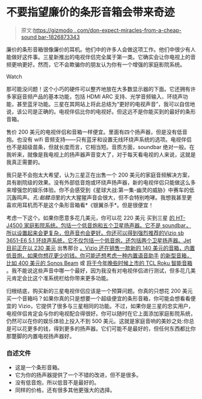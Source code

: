 # 不要指望廉价的条形音箱会带来奇迹

> 原文:[https://gizmodo . com/don-expect-miracles-from-a-cheap-sound bar-1826873343](https://gizmodo.com/dont-expect-miracles-from-a-cheap-soundbar-1826873343)

廉价的条形音箱很像廉价的耳机。他们中的许多人会做这项工作。他们中很少有人能做好这件事。三星新推出的电视伴侣完全属于第一类。它确实会让你电视上的音频更响更好。然而，它不会欺骗你的朋友认为你有一个增强的家庭影院系统。

Watch

那可能没问题！这个小巧的硬件可以整齐地放在大多数显示器的下面。它还拥有许多家庭音频产品的基本功能，包括 HDMI ARC 支持、光学音频输入、环绕声功能，甚至蓝牙功能。三星在其网站上将此总结为“更好的电视声音”，我可以自信地说，该公司是正确的。电视伴侣比你的电视好。但这远不是你能买到的最好的条形音箱。

售价 200 美元的电视伴侣和音箱一样便宜。里面有四个扬声器，但是没有低音炮。也没有 wifi 音频支持——只有蓝牙和设置无线环绕声系统的选项。电视伴侣也不是超级苗条，但就长度而言，它相当短。音质方面，soundbar 绝对一般。在我听来，就像是我电视上的扬声器声音变大了，对于每天看电视的人来说，这就是我真正需要的。

我只是不会抱太大希望，认为三星正在出售一个 200 美元的家庭音频解决方案，具有剧院级的效果。没有外部低音炮或环绕声扬声器，新的电视伴侣只能做这么多来增强您的娱乐体验。你不会感受到《星球大战:第一集-幽灵的威胁》中赛车的低沉轰鸣声。*孔:骷髅岛*里的大大猩猩声音会很大，但不会特别咆哮。我想我甚至更喜欢用耳机而不是这个条形音箱看*《银翼杀手*。但是很便宜！

考虑一下这个。如果你愿意多花几美元，你可以花 220 美元 买到三星 [的 HT-J4500 家庭影院系统。包括一个低音炮和五个卫星扬声器。它不是 soundbar，所以设置起来会更复杂，但声音也会更好。你还可以得到强烈推荐的Vizio sb 3651-E6 5.1 环绕声系统，它不仅包括一个低音炮，还包括两个卫星扬声器。Jet 目前正在以 230 美元](https://www.samsung.com/us/televisions-home-theater/home-theater/home-theater-systems/ht-j4500-home-theater-system-ht-j4500-za/) 出售那台 [。Vizio 还在销售一款新的 140 美元的音箱，内置低音炮，如果你想花更少的钱。你可能还想考虑一种内置语音助手](https://jet.com/product/VIZIO-SmartCast-SB3651-E6-51-Soundbar-System/7d364b611cdc4d0e8e26901c3d5ad48a?beaconId=c7ac3747-4734-41c4-afee-495e01570257%2F1%2Fx~7d364b611cdc4d0e8e26901c3d5ad48a&origination=PLP) [的新型音箱，比如 400 美元的 Sonos Beam](https://gizmodo.com/sonos-finally-made-a-cheaper-soundbar-1826607012) 或 [将于今年晚些时候上市的 TCL Roku 智能音箱](https://gizmodo.com/this-roku-sound-bar-is-part-smart-speaker-and-part-remo-1821813231) 。我不能说这些声音中哪一个最好，因为我没有对电视伴侣进行测试，但多花几美元肯定会比这个准系统栏给你带来更多功能。

归根结底，购买新的三星电视伴侣应该是一个预算问题。你真的只想花 200 美元买一个音箱吗？如果你真的只是想要一个超级便宜的条形音箱，你可能会想看看便宜的 Vizio，它提供了很多与三星相同的功能。不过，如果你是三星的忠实用户，电视伴侣肯定会与你的电视配合得很好。你可以随时在它上面添加家庭影院系统，仍然可以在你的娱乐体验上投入不到 500 美元。这就是家庭音响的美妙之处:你总是可以花更多的钱，得到更多的扬声器。它们可能不是最好的，但任何东西都比你那蹩脚的内置电视扬声器好。

### 自述文件

*   这是一个条形音箱。
*   它为你的扬声器提供了一个不错的改进，但不是很多。
*   没有低音炮，所以低音不是最好的。
*   同样的价格，还有很多其他更强大的选择。